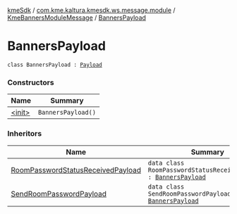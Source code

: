 [kmeSdk](../../../index.md) / [com.kme.kaltura.kmesdk.ws.message.module](../../index.md) / [KmeBannersModuleMessage](../index.md) / [BannersPayload](./index.md)

# BannersPayload

`class BannersPayload : `[`Payload`](../../../com.kme.kaltura.kmesdk.ws.message/-kme-message/-payload/index.md)

### Constructors

| Name | Summary |
|---|---|
| [&lt;init&gt;](-init-.md) | `BannersPayload()` |

### Inheritors

| Name | Summary |
|---|---|
| [RoomPasswordStatusReceivedPayload](../-room-password-status-received-payload/index.md) | `data class RoomPasswordStatusReceivedPayload : `[`BannersPayload`](./index.md) |
| [SendRoomPasswordPayload](../-send-room-password-payload/index.md) | `data class SendRoomPasswordPayload : `[`BannersPayload`](./index.md) |
